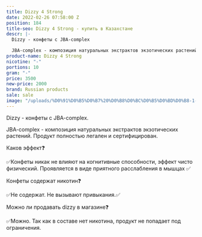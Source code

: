 ```yaml
---
title: Dizzy 4 Strong
date: 2022-02-26 07:58:00 Z
position: 184
title-seo: Dizzy 4 Strong - купить в Казахстане
descr: |-
  Dizzy - конфеты с JBA-complex

  JBA-complex - композиция натуральных экстрактов экзотических растений. Продукт полностью легален и сертифицирован.
product-name: Dizzy 4 Strong
nicotine: "-"
portions: 10
gram: "-"
price: 3500
new-price: 2000
brand: Russian products
sale: sale
image: "/uploads/%D0%91%D0%B5%D0%B7%20%D0%B8%D0%BC%D0%B5%D0%BD%D0%B8-1-a9e873.png"
---
```


Dizzy - конфеты с JBA-complex.

JBA-complex - композиция натуральных экстрактов экзотических растений. Продукт полностью легален и сертифицирован.

Каков эффект❓

✅Конфеты никак не влияют на когнитивные способности, эффект чисто физический.
Проявляется в виде приятного расслабления в мышцах ✅

Конфеты содержат никотин❓

✅Не содержат.
Не вызывают привыкания.✅

Можно ли продавать dizzy в магазине❓

✅Можно. Так как в составе нет никотина, продукт не попадает под ограничения.
